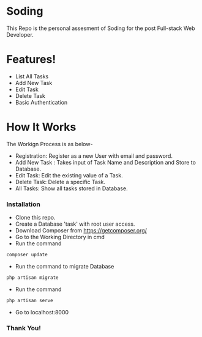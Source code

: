 # Soding


This Repo is the personal assesment of Soding for the post Full-stack Web Developer. 


# Features!

  - List All Tasks
  - Add New Task
  - Edit Task
  - Delete Task
  - Basic Authentication 


# How It Works

The Workign Process is as below- 

- Registration: Register as a new User with email and password. 
- Add New Task : Takes input of Task Name and Description and Store to Database. 
- Edit Task: Edit the existing value of a Task.
- Delete Task: Delete a specific Task. 
- All Tasks: Show all tasks stored in Database. 


### Installation

- Clone this repo. 
- Create a Database 'task' with root user access. 
- Download Composer from https://getcomposer.org/ 
- Go to the Working Directory in cmd
- Run the command 
```sh 
composer update 
``` 
- Run the command to migrate Database
```sh
php artisan migrate 
```
- Run the command 
```sh 
php artisan serve
```
- Go to localhost:8000

### Thank You! 
